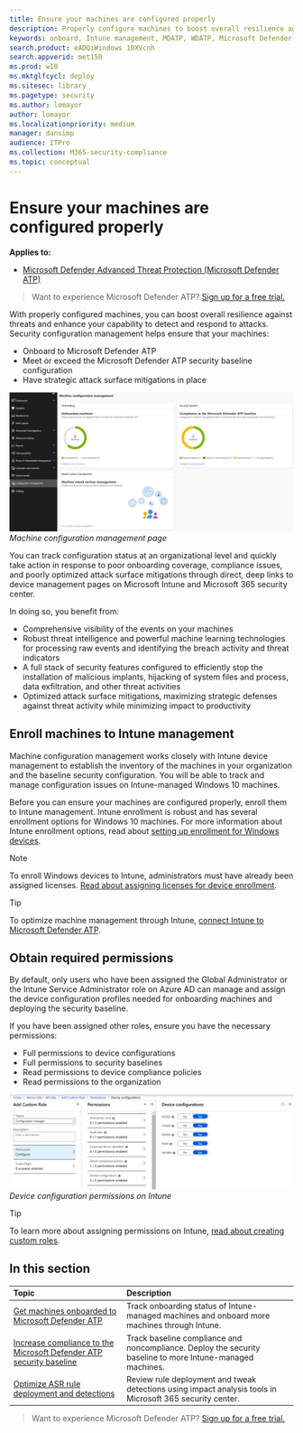 ```yaml
---
title: Ensure your machines are configured properly
description: Properly configure machines to boost overall resilience against threats and enhance your capability to detect and respond to attacks.
keywords: onboard, Intune management, MDATP, WDATP, Microsoft Defender, Windows Defender, advanced threat protection, attack surface reduction, ASR, security baseline
search.product: eADQiWindows 10XVcnh
search.appverid: met150
ms.prod: w10
ms.mktglfcycl: deploy
ms.sitesec: library
ms.pagetype: security
ms.author: lomayor
author: lomayor
ms.localizationpriority: medium
manager: dansimp
audience: ITPro
ms.collection: M365-security-compliance 
ms.topic: conceptual
---
```


# Ensure your machines are configured properly

**Applies to:**
- [Microsoft Defender Advanced Threat Protection (Microsoft Defender ATP)](https://go.microsoft.com/fwlink/p/?linkid=2069559)

>Want to experience Microsoft Defender ATP? [Sign up for a free trial.](https://www.microsoft.com/WindowsForBusiness/windows-atp?ocid=docs-wdatp-onboardconfigure-abovefoldlink)

With properly configured machines, you can boost overall resilience against threats and enhance your capability to detect and respond to attacks. Security configuration management helps ensure that your machines:

- Onboard to Microsoft Defender ATP
- Meet or exceed the Microsoft Defender ATP security baseline configuration
- Have strategic attack surface mitigations in place

![Security configuration management page](images/secconmgmt_main.png)<br>
*Machine configuration management page*

You can track configuration status at an organizational level and quickly take action in response to poor onboarding coverage, compliance issues, and poorly optimized attack surface mitigations through direct, deep links to device management pages on Microsoft Intune and Microsoft 365 security center.

In doing so, you benefit from:
- Comprehensive visibility of the events on your machines
- Robust threat intelligence and powerful machine learning technologies for processing raw events and identifying the breach activity and threat indicators
- A full stack of security features configured to efficiently stop the installation of malicious implants, hijacking of system files and process, data exfiltration, and other threat activities
- Optimized attack surface mitigations, maximizing strategic defenses against threat activity while minimizing impact to productivity

## Enroll machines to Intune management

Machine configuration management works closely with Intune device management to establish the inventory of the machines in your organization and the baseline security configuration. You will be able to track and manage configuration issues on Intune-managed Windows 10 machines.

Before you can ensure your machines are configured properly, enroll them to Intune management. Intune enrollment is robust and has several enrollment options for Windows 10 machines. For more information about Intune enrollment options, read about [setting up enrollment for Windows devices](https://docs.microsoft.com/intune/windows-enroll).

>[!NOTE]
>To enroll Windows devices to Intune, administrators must have already been assigned licenses. [Read about assigning licenses for device enrollment](https://docs.microsoft.com/intune/licenses-assign).

>[!TIP] 
>To optimize machine management through Intune, [connect Intune to Microsoft Defender ATP](https://docs.microsoft.com/intune/advanced-threat-protection#enable-windows-defender-atp-in-intune).

## Obtain required permissions
By default, only users who have been assigned the Global Administrator or the Intune Service Administrator role on Azure AD can manage and assign the device configuration profiles needed for onboarding machines and deploying the security baseline.

If you have been assigned other roles, ensure you have the necessary permissions:

- Full permissions to device configurations
- Full permissions to security baselines
- Read permissions to device compliance policies
- Read permissions to the organization

![Required permissions on intune](images/secconmgmt_intune_permissions.png)<br>
*Device configuration permissions on Intune*

>[!TIP] 
>To learn more about assigning permissions on Intune, [read about creating custom roles](https://docs.microsoft.com/intune/create-custom-role#to-create-a-custom-role).

## In this section
Topic | Description
:---|:---
[Get machines onboarded to Microsoft Defender ATP](configure-machines-onboarding.md)| Track onboarding status of Intune-managed machines and onboard more machines through Intune. 
[Increase compliance to the Microsoft Defender ATP security baseline](configure-machines-security-baseline.md) | Track baseline compliance and noncompliance. Deploy the security baseline to more Intune-managed machines.
[Optimize ASR rule deployment and detections](configure-machines-asr.md) | Review rule deployment and tweak detections using impact analysis tools in Microsoft 365 security center.

>Want to experience Microsoft Defender ATP? [Sign up for a free trial.](https://www.microsoft.com/WindowsForBusiness/windows-atp?ocid=docs-wdatp-onboardconfigure-belowfoldlink)